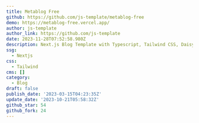```yaml
---
title: Metablog Free
github: https://github.com/js-template/metablog-free
demo: https://metablog-free.vercel.app/
author: js-template
author_link: https://github.com/js-template
date: 2023-11-28T07:52:58.980Z
description: Next.js Blog Template with Typescript, Tailwind CSS, DaisyUI
ssg:
  - Nextjs
css:
  - Tailwind
cms: []
category:
  - Blog
draft: false
publish_date: '2023-03-15T04:23:35Z'
update_date: '2023-10-21T05:58:32Z'
github_star: 54
github_fork: 24
---
```

